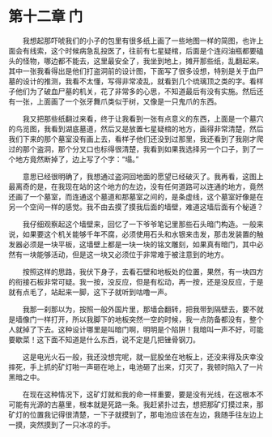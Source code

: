 # 第十二章 门


　　我想起那吓唬我们的小子的包里有很多纸上画了一些地图一样的简图，也许上面会有线索，这个时候病急乱投医了，往前有七星疑棺，后面是个连闷油瓶都要磕头的怪物，哪边都不能去，这里最安全了，我坐到地上，摊开那些纸，乱翻起来。其中一张我看得出是他们打盗洞前的设计图，下面写了很多设想，特别是关于血尸墓的设计的推测，我看不太懂，写得非常凌乱，就看到几个琉璃顶之类的字。看样子他们为了破血尸墓的机关，花了非常多的心思，不知道最后有没有实施。然后还有一张，上面画了一个张牙舞爪类似于树，又像是一只鬼爪的东西。

　　我又把那些纸翻过来看，终于让我看到一张有点意义的东西，上面是一个墓穴的鸟览图，我看到湖底墓道，然后又是放置七星疑棺的地方，画得非常清楚，然后我们下来的那个墓室没有画上去，看样子他们还没到过那里，我还看到了我刚才爬过的那个盗洞，那个分叉口也标得很清楚，我看到如果我选择另一个口子，到了一个地方竟然断掉了，边上写了个字：“塌。”

　　意思已经很明确了，我想通过盗洞回地面的愿望已经破灭了。我再看，这图上最离奇的是，在我现在站的这个地方的左边，没有任何道路可以连通的地方，竟然还画了一个墓室，而连通这个墓道和那墓室之间的，是条虚线，这个墓室好像是在另一个空间一样的感觉。我不由去摸了摸我后面的墙壁，难道这墙后面有个秘道？

　　我仔细观察起这个墙壁来，回忆了一下爷爷笔记里那些石头暗门构造。一般来说，如果要这个机关能够千年不腐，必须使用石头和水银来击发，那击发装置的触发器必须是一块平板，这墙壁上都是一块一块的铭文雕刻，如果真有暗门，其中必然有一块能够活动，但是这一块又必须位于非常难于被注意到的地方。

　　按照这样的思路，我伏下身子，去看石壁和地板处的位置，果然，有一块四方的衔接石板非常可疑。我一按，没反应，但是有松动，再一按，还是没反应，于是就有点毛了，站起来一脚，这下子就听到咕噜一声。

　　我那一刹那以为，按照一般外国片里，那墙会翻转，把我带到隔壁去，要不就是墙像门一样打开，所以我脚下的地板突然一空的时候，我一点防备都没有，整个人就掉了下去。这种设计哪里是叫暗门啊，明明是个陷阱！我暗叫一声不好，可能要歇菜！这下面不知道是什么东西，说不定是几把锉骨钢刀。

　　这是电光火石一般，我还没想完呢，就一屁股坐在地板上，还没来得及庆幸没摔死，手上抓的矿灯啪一声砸在地上，电池砸了出来，灯灭了，我顿时陷入了一片黑暗之中。

　　在现在这种情况下，这矿灯就和我的命一样重要，要是没有光线，在这根本不可能有光源的古墓里，根本就是死路一条。我赶紧扑过去，想把那矿灯摸过来，那矿灯的位置我记得很清楚，一下子就摸到了，那电池应该在左边，我随手往左边上一摸，突然摸到了一只冰凉的手。

